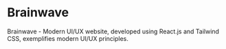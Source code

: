 # Brainwave
Brainwave - Modern UI/UX website, developed using React.js and Tailwind CSS, exemplifies modern UI/UX principles.
